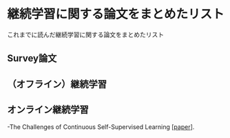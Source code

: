 # 継続学習に関する論文をまとめたリスト
これまでに読んだ継続学習に関する論文をまとめたリスト
## Survey論文

## （オフライン）継続学習

## オンライン継続学習
-The Challenges of Continuous Self-Supervised Learning [[paper](https://arxiv.org/abs/2203.12710)].

